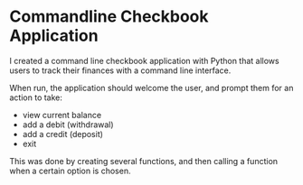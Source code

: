 # Commandline Checkbook Application

I created a command line checkbook application with Python that allows users to track their finances with a command line interface.

When run, the application should welcome the user, and prompt them for an action to take:
- view current balance
- add a debit (withdrawal)
- add a credit (deposit)
- exit

This was done by creating several functions, and then calling a function when a certain option is chosen.
